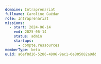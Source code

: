 ```yaml
---
domaine: Intraprenariat
fullname: Caroline Guédan
role: Intraprenariat
missions:
  - start: 2024-06-14
    end: 2025-06-14
    status: admin
    startups:
      - compte.ressources
memberType: beta
uuid: a6ef8d26-5286-4906-9ac1-0e805082a9dd
---
```

